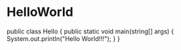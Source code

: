 # HelloWorld


public class Hello
{
  public static void main(string[] args) {
    System.out.println("Hello World!!!");
  }
}
